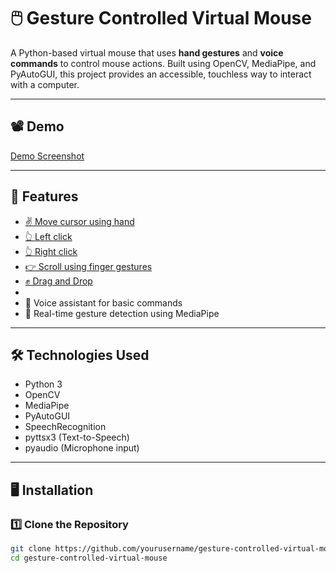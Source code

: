 # 🖱️ Gesture Controlled Virtual Mouse

A Python-based virtual mouse that uses **hand gestures** and **voice commands** to control mouse actions. Built using OpenCV, MediaPipe, and PyAutoGUI, this project provides an accessible, touchless way to interact with a computer.

---

## 📽️ Demo
[Demo Screenshot](demo_media/Screenshot%202024-04-07%20100848.png)
<!-- You can replace this with a demo GIF or link to a video -->

---

## 🚀 Features

- [✌️ Move cursor using hand](demo_media/cursor_move.png)
- [👆 Left click](demo_media/left_click.png)
- [👆 Right click](demo_media/rightclick.png) 
- [👉 Scroll using finger gestures](demo_media/scrolling.png)
- [✊ Drag and Drop](demo_media/drag_drop.png)
- 
- 🎤 Voice assistant for basic commands
- 🧠 Real-time gesture detection using MediaPipe

---

## 🛠️ Technologies Used

- Python 3
- OpenCV
- MediaPipe
- PyAutoGUI
- SpeechRecognition
- pyttsx3 (Text-to-Speech)
- pyaudio (Microphone input)

---

## 🖥️ Installation

### 1️⃣ Clone the Repository

```bash
git clone https://github.com/yourusername/gesture-controlled-virtual-mouse.git
cd gesture-controlled-virtual-mouse
